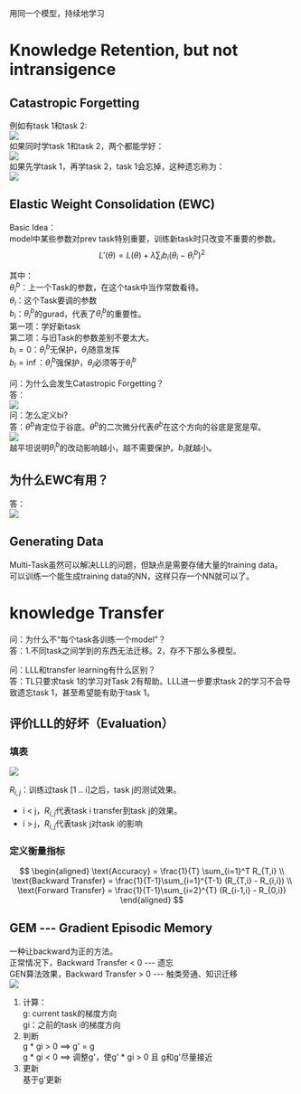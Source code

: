 用同一个模型，持续地学习

# Knowledge Retention, but not intransigence

## Catastropic Forgetting

例如有task 1和task 2:  
![](/assets/images/1209400866/15.png)   
如果同时学task 1和task 2，两个都能学好：  
![](/assets/images/1209400866/17.png)   
如果先学task 1，再学task 2，task 1会忘掉，这种遗忘称为：  
![](/assets/images/1209400866/16.png)   

## Elastic Weight Consolidation (EWC)

Basic Idea：  
model中某些参数对prev task特别重要，训练新task时只改变不重要的参数。  
$$
L'(\theta) = L(\theta) + \lambda \sum_i b_i(\theta_i - \theta^b_i)^2
$$

其中：  
$\theta^b_i$：上一个Task的参数，在这个task中当作常数看待。  
$\theta_i$：这个Task要调的参数  
$b_i$：$\theta^b_i$的gurad，代表了$\theta^b_i$的重要性。  
第一项：学好新task  
第二项：与旧Task的参数差别不要太大。  
$b_i=0$：$\theta^b_i$无保护，$\theta_i$随意发挥  
$b_i=\inf$：$\theta^b_i$强保护，$\theta_i$必须等于$\theta^b_i$  

问：为什么会发生Catastropic Forgetting？  
答：  
![](/assets/images/1209400866/18.png)   
问：怎么定义bi?  
答：$\theta^b$肯定位于谷底。$\theta^b$的二次微分代表$\theta^b$在这个方向的谷底是宽是窄。  
![](/assets/images/1209400866/19.png)   
越平坦说明$\theta^b_i$的改动影响越小，越不需要保护。$b_i$就越小。  
## 为什么EWC有用？  
答：  
![](/assets/images/1209400866/20.png)   

## Generating Data

Multi-Task虽然可以解决LLL的问题，但缺点是需要存储大量的training data。  
可以训练一个能生成training data的NN，这样只存一个NN就可以了。  

# knowledge Transfer

问：为什么不“每个task各训练一个model”？  
答：1.不同task之间学到的东西无法迁移。2，存不下那么多模型。  

问：LLL和transfer learning有什么区别？  
答：TL只要求task 1的学习对Task 2有帮助。LLL进一步要求task 2的学习不会导致遗忘task 1，甚至希望能有助于task 1。  

## 评价LLL的好坏（Evaluation）

### 填表

![](/assets/images/1209400866/21.png)   

$R_{i,j}$：训练过task [1 .. i]之后，task j的测试效果。  
- i < j，$R_{i,j}$代表task i transfer到task j的效果。  
- i > j，$R_{i,j}$代表task j对task i的影响  

### 定义衡量指标

$$
\begin{aligned}
\text{Accuracy} = \frac{1}{T} \sum_{i=1}^T R_{T,i}   \\
\text{Backward Transfer} = \frac{1}{T-1}\sum_{i=1}^{T-1} (R_{T,i} - R_{i,i})   \\
\text{Forward Transfer} = \frac{1}{T-1}\sum_{i=2}^{T} (R_{i-1,i} - R_{0,i})
\end{aligned}
$$

## GEM --- Gradient Episodic Memory  

一种让backward为正的方法。  
正常情况下，Backward Transfer < 0 --- 遗忘  
GEN算法效果，Backward Transfer > 0 --- 触类旁通、知识迁移  
![](/assets/images/1209400866/22.png)   

1. 计算：  
g: current task的梯度方向  
gi：之前的task i的梯度方向  
2. 判断  
g * gi > 0 ==> g' = g  
g * gi < 0 ==> 调整g'，使g' * gi > 0 且 g和g'尽量接近 
3. 更新  
基于g'更新
